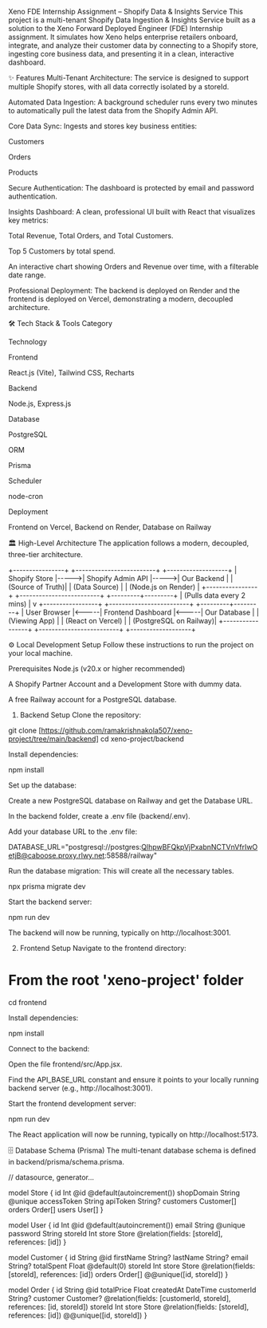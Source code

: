Xeno FDE Internship Assignment – Shopify Data & Insights Service
This project is a multi-tenant Shopify Data Ingestion & Insights Service built as a solution to the Xeno Forward Deployed Engineer (FDE) Internship assignment. It simulates how Xeno helps enterprise retailers onboard, integrate, and analyze their customer data by connecting to a Shopify store, ingesting core business data, and presenting it in a clean, interactive dashboard.

✨ Features
Multi-Tenant Architecture: The service is designed to support multiple Shopify stores, with all data correctly isolated by a storeId.

Automated Data Ingestion: A background scheduler runs every two minutes to automatically pull the latest data from the Shopify Admin API.

Core Data Sync: Ingests and stores key business entities:

Customers

Orders

Products

Secure Authentication: The dashboard is protected by email and password authentication.

Insights Dashboard: A clean, professional UI built with React that visualizes key metrics:

Total Revenue, Total Orders, and Total Customers.

Top 5 Customers by total spend.

An interactive chart showing Orders and Revenue over time, with a filterable date range.

Professional Deployment: The backend is deployed on Render and the frontend is deployed on Vercel, demonstrating a modern, decoupled architecture.

🛠️ Tech Stack & Tools
Category

Technology

Frontend

React.js (Vite), Tailwind CSS, Recharts

Backend

Node.js, Express.js

Database

PostgreSQL

ORM

Prisma

Scheduler

node-cron

Deployment

Frontend on Vercel, Backend on Render, Database on Railway

🏛️ High-Level Architecture
The application follows a modern, decoupled, three-tier architecture.

+----------------+      +-------------------------+      +-------------------+
| Shopify Store  |----->|   Shopify Admin API     |----->|   Our Backend     |
| (Source of Truth)|      |   (Data Source)         |      |  (Node.js on Render)  |
+----------------+      +-------------------------+      +---------+---------+
                                                                   | (Pulls data every 2 mins)
                                                                   |
                                                                   v
+-----------------+      +-------------------------+      +---------+---------+
|   User Browser  |<-----|  Frontend Dashboard     |<-----|   Our Database    |
| (Viewing App)   |      |  (React on Vercel)      |      | (PostgreSQL on Railway)|
+-----------------+      +-------------------------+      +-------------------+

⚙️ Local Development Setup
Follow these instructions to run the project on your local machine.

Prerequisites
Node.js (v20.x or higher recommended)

A Shopify Partner Account and a Development Store with dummy data.

A free Railway account for a PostgreSQL database.

1. Backend Setup
Clone the repository:

git clone [https://github.com/ramakrishnakola507/xeno-project/tree/main/backend]
cd xeno-project/backend

Install dependencies:

npm install

Set up the database:

Create a new PostgreSQL database on Railway and get the Database URL.

In the backend folder, create a .env file (backend/.env).

Add your database URL to the .env file:

DATABASE_URL="postgresql://postgres:QlhpwBFQkpVjPxabnNCTVnVfrIwOetjB@caboose.proxy.rlwy.net:58588/railway"

Run the database migration: This will create all the necessary tables.

npx prisma migrate dev

Start the backend server:

npm run dev

The backend will now be running, typically on http://localhost:3001.

2. Frontend Setup
Navigate to the frontend directory:

# From the root 'xeno-project' folder
cd frontend

Install dependencies:

npm install

Connect to the backend:

Open the file frontend/src/App.jsx.

Find the API_BASE_URL constant and ensure it points to your locally running backend server (e.g., http://localhost:3001).

Start the frontend development server:

npm run dev

The React application will now be running, typically on http://localhost:5173.

🗄️ Database Schema (Prisma)
The multi-tenant database schema is defined in backend/prisma/schema.prisma.

// datasource, generator...

model Store {
  id          Int        @id @default(autoincrement())
  shopDomain  String     @unique
  accessToken String
  apiToken    String?
  customers   Customer[]
  orders      Order[]
  users       User[]
}

model User {
  id        Int     @id @default(autoincrement())
  email     String  @unique
  password  String
  storeId   Int
  store     Store   @relation(fields: [storeId], references: [id])
}

model Customer {
  id          String  @id
  firstName   String?
  lastName    String?
  email       String?
  totalSpent  Float   @default(0)
  storeId     Int
  store       Store   @relation(fields: [storeId], references: [id])
  orders      Order[]
  @@unique([id, storeId])
}

model Order {
  id          String    @id
  totalPrice  Float
  createdAt   DateTime
  customerId  String?
  customer    Customer? @relation(fields: [customerId, storeId], references: [id, storeId])
  storeId     Int
  store       Store     @relation(fields: [storeId], references: [id])
  @@unique([id, storeId])
}
